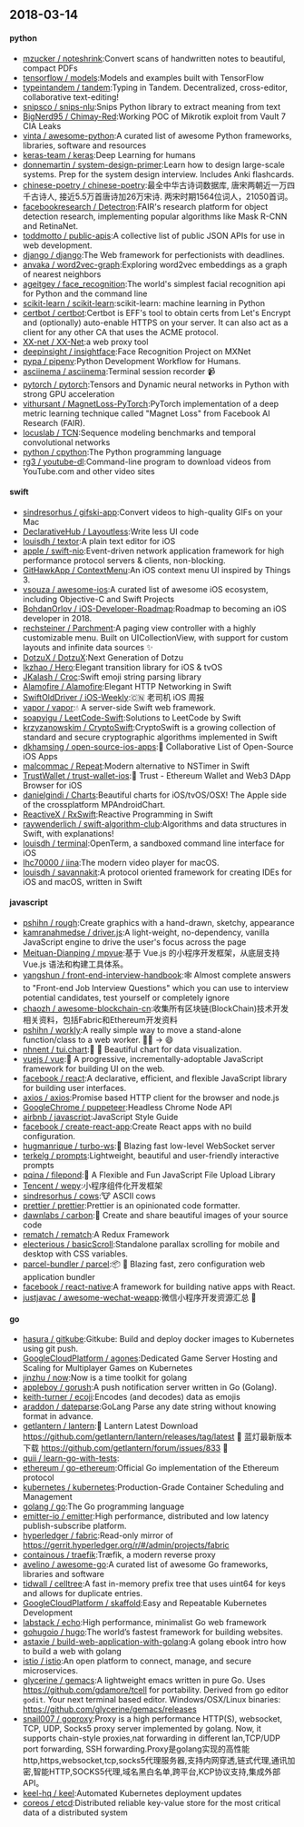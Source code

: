 ## 2018-03-14

#### python
* [mzucker / noteshrink](https://github.com/mzucker/noteshrink):Convert scans of handwritten notes to beautiful, compact PDFs
* [tensorflow / models](https://github.com/tensorflow/models):Models and examples built with TensorFlow
* [typeintandem / tandem](https://github.com/typeintandem/tandem):Typing in Tandem. Decentralized, cross-editor, collaborative text-editing!
* [snipsco / snips-nlu](https://github.com/snipsco/snips-nlu):Snips Python library to extract meaning from text
* [BigNerd95 / Chimay-Red](https://github.com/BigNerd95/Chimay-Red):Working POC of Mikrotik exploit from Vault 7 CIA Leaks
* [vinta / awesome-python](https://github.com/vinta/awesome-python):A curated list of awesome Python frameworks, libraries, software and resources
* [keras-team / keras](https://github.com/keras-team/keras):Deep Learning for humans
* [donnemartin / system-design-primer](https://github.com/donnemartin/system-design-primer):Learn how to design large-scale systems. Prep for the system design interview. Includes Anki flashcards.
* [chinese-poetry / chinese-poetry](https://github.com/chinese-poetry/chinese-poetry):最全中华古诗词数据库, 唐宋两朝近一万四千古诗人, 接近5.5万首唐诗加26万宋诗. 两宋时期1564位词人，21050首词。
* [facebookresearch / Detectron](https://github.com/facebookresearch/Detectron):FAIR's research platform for object detection research, implementing popular algorithms like Mask R-CNN and RetinaNet.
* [toddmotto / public-apis](https://github.com/toddmotto/public-apis):A collective list of public JSON APIs for use in web development.
* [django / django](https://github.com/django/django):The Web framework for perfectionists with deadlines.
* [anvaka / word2vec-graph](https://github.com/anvaka/word2vec-graph):Exploring word2vec embeddings as a graph of nearest neighbors
* [ageitgey / face_recognition](https://github.com/ageitgey/face_recognition):The world's simplest facial recognition api for Python and the command line
* [scikit-learn / scikit-learn](https://github.com/scikit-learn/scikit-learn):scikit-learn: machine learning in Python
* [certbot / certbot](https://github.com/certbot/certbot):Certbot is EFF's tool to obtain certs from Let's Encrypt and (optionally) auto-enable HTTPS on your server. It can also act as a client for any other CA that uses the ACME protocol.
* [XX-net / XX-Net](https://github.com/XX-net/XX-Net):a web proxy tool
* [deepinsight / insightface](https://github.com/deepinsight/insightface):Face Recognition Project on MXNet
* [pypa / pipenv](https://github.com/pypa/pipenv):Python Development Workflow for Humans.
* [asciinema / asciinema](https://github.com/asciinema/asciinema):Terminal session recorder
📹
* [pytorch / pytorch](https://github.com/pytorch/pytorch):Tensors and Dynamic neural networks in Python with strong GPU acceleration
* [vithursant / MagnetLoss-PyTorch](https://github.com/vithursant/MagnetLoss-PyTorch):PyTorch implementation of a deep metric learning technique called "Magnet Loss" from Facebook AI Research (FAIR).
* [locuslab / TCN](https://github.com/locuslab/TCN):Sequence modeling benchmarks and temporal convolutional networks
* [python / cpython](https://github.com/python/cpython):The Python programming language
* [rg3 / youtube-dl](https://github.com/rg3/youtube-dl):Command-line program to download videos from YouTube.com and other video sites

#### swift
* [sindresorhus / gifski-app](https://github.com/sindresorhus/gifski-app):Convert videos to high-quality GIFs on your Mac
* [DeclarativeHub / Layoutless](https://github.com/DeclarativeHub/Layoutless):Write less UI code
* [louisdh / textor](https://github.com/louisdh/textor):A plain text editor for iOS
* [apple / swift-nio](https://github.com/apple/swift-nio):Event-driven network application framework for high performance protocol servers & clients, non-blocking.
* [GitHawkApp / ContextMenu](https://github.com/GitHawkApp/ContextMenu):An iOS context menu UI inspired by Things 3.
* [vsouza / awesome-ios](https://github.com/vsouza/awesome-ios):A curated list of awesome iOS ecosystem, including Objective-C and Swift Projects
* [BohdanOrlov / iOS-Developer-Roadmap](https://github.com/BohdanOrlov/iOS-Developer-Roadmap):Roadmap to becoming an iOS developer in 2018.
* [rechsteiner / Parchment](https://github.com/rechsteiner/Parchment):A paging view controller with a highly customizable menu. Built on UICollectionView, with support for custom layouts and infinite data sources
✨
* [DotzuX / DotzuX](https://github.com/DotzuX/DotzuX):Next Generation of Dotzu
* [lkzhao / Hero](https://github.com/lkzhao/Hero):Elegant transition library for iOS & tvOS
* [JKalash / Croc](https://github.com/JKalash/Croc):Swift emoji string parsing library
* [Alamofire / Alamofire](https://github.com/Alamofire/Alamofire):Elegant HTTP Networking in Swift
* [SwiftOldDriver / iOS-Weekly](https://github.com/SwiftOldDriver/iOS-Weekly):🇨🇳
老司机 iOS 周报
* [vapor / vapor](https://github.com/vapor/vapor):💧
A server-side Swift web framework.
* [soapyigu / LeetCode-Swift](https://github.com/soapyigu/LeetCode-Swift):Solutions to LeetCode by Swift
* [krzyzanowskim / CryptoSwift](https://github.com/krzyzanowskim/CryptoSwift):CryptoSwift is a growing collection of standard and secure cryptographic algorithms implemented in Swift
* [dkhamsing / open-source-ios-apps](https://github.com/dkhamsing/open-source-ios-apps):📱
Collaborative List of Open-Source iOS Apps
* [malcommac / Repeat](https://github.com/malcommac/Repeat):Modern alternative to NSTimer in Swift
* [TrustWallet / trust-wallet-ios](https://github.com/TrustWallet/trust-wallet-ios):📱
Trust - Ethereum Wallet and Web3 DApp Browser for iOS
* [danielgindi / Charts](https://github.com/danielgindi/Charts):Beautiful charts for iOS/tvOS/OSX! The Apple side of the crossplatform MPAndroidChart.
* [ReactiveX / RxSwift](https://github.com/ReactiveX/RxSwift):Reactive Programming in Swift
* [raywenderlich / swift-algorithm-club](https://github.com/raywenderlich/swift-algorithm-club):Algorithms and data structures in Swift, with explanations!
* [louisdh / terminal](https://github.com/louisdh/terminal):OpenTerm, a sandboxed command line interface for iOS
* [lhc70000 / iina](https://github.com/lhc70000/iina):The modern video player for macOS.
* [louisdh / savannakit](https://github.com/louisdh/savannakit):A protocol oriented framework for creating IDEs for iOS and macOS, written in Swift

#### javascript
* [pshihn / rough](https://github.com/pshihn/rough):Create graphics with a hand-drawn, sketchy, appearance
* [kamranahmedse / driver.js](https://github.com/kamranahmedse/driver.js):A light-weight, no-dependency, vanilla JavaScript engine to drive the user's focus across the page
* [Meituan-Dianping / mpvue](https://github.com/Meituan-Dianping/mpvue):基于 Vue.js 的小程序开发框架，从底层支持 Vue.js 语法和构建工具体系。
* [yangshun / front-end-interview-handbook](https://github.com/yangshun/front-end-interview-handbook):🕸
Almost complete answers to "Front-end Job Interview Questions" which you can use to interview potential candidates, test yourself or completely ignore
* [chaozh / awesome-blockchain-cn](https://github.com/chaozh/awesome-blockchain-cn):收集所有区块链(BlockChain)技术开发相关资料，包括Fabric和Ethereum开发资料
* [pshihn / workly](https://github.com/pshihn/workly):A really simple way to move a stand-alone function/class to a web worker.
🏋️‍♀️
→
😄
* [nhnent / tui.chart](https://github.com/nhnent/tui.chart):🍞
🍯
Beautiful chart for data visualization.
* [vuejs / vue](https://github.com/vuejs/vue):🖖
A progressive, incrementally-adoptable JavaScript framework for building UI on the web.
* [facebook / react](https://github.com/facebook/react):A declarative, efficient, and flexible JavaScript library for building user interfaces.
* [axios / axios](https://github.com/axios/axios):Promise based HTTP client for the browser and node.js
* [GoogleChrome / puppeteer](https://github.com/GoogleChrome/puppeteer):Headless Chrome Node API
* [airbnb / javascript](https://github.com/airbnb/javascript):JavaScript Style Guide
* [facebook / create-react-app](https://github.com/facebook/create-react-app):Create React apps with no build configuration.
* [hugmanrique / turbo-ws](https://github.com/hugmanrique/turbo-ws):💨
Blazing fast low-level WebSocket server
* [terkelg / prompts](https://github.com/terkelg/prompts):Lightweight, beautiful and user-friendly interactive prompts
* [pqina / filepond](https://github.com/pqina/filepond):🌊
A Flexible and Fun JavaScript File Upload Library
* [Tencent / wepy](https://github.com/Tencent/wepy):小程序组件化开发框架
* [sindresorhus / cows](https://github.com/sindresorhus/cows):🐮
ASCII cows
* [prettier / prettier](https://github.com/prettier/prettier):Prettier is an opinionated code formatter.
* [dawnlabs / carbon](https://github.com/dawnlabs/carbon):🎨
Create and share beautiful images of your source code
* [rematch / rematch](https://github.com/rematch/rematch):A Redux Framework
* [electerious / basicScroll](https://github.com/electerious/basicScroll):Standalone parallax scrolling for mobile and desktop with CSS variables.
* [parcel-bundler / parcel](https://github.com/parcel-bundler/parcel):📦
🚀
Blazing fast, zero configuration web application bundler
* [facebook / react-native](https://github.com/facebook/react-native):A framework for building native apps with React.
* [justjavac / awesome-wechat-weapp](https://github.com/justjavac/awesome-wechat-weapp):微信小程序开发资源汇总
💯

#### go
* [hasura / gitkube](https://github.com/hasura/gitkube):Gitkube: Build and deploy docker images to Kubernetes using git push.
* [GoogleCloudPlatform / agones](https://github.com/GoogleCloudPlatform/agones):Dedicated Game Server Hosting and Scaling for Multiplayer Games on Kubernetes
* [jinzhu / now](https://github.com/jinzhu/now):Now is a time toolkit for golang
* [appleboy / gorush](https://github.com/appleboy/gorush):A push notification server written in Go (Golang).
* [keith-turner / ecoji](https://github.com/keith-turner/ecoji):Encodes (and decodes) data as emojis
* [araddon / dateparse](https://github.com/araddon/dateparse):GoLang Parse any date string without knowing format in advance.
* [getlantern / lantern](https://github.com/getlantern/lantern):🔴
Lantern Latest Download https://github.com/getlantern/lantern/releases/tag/latest
🔴
蓝灯最新版本下载 https://github.com/getlantern/forum/issues/833
🔴
* [quii / learn-go-with-tests](https://github.com/quii/learn-go-with-tests):
* [ethereum / go-ethereum](https://github.com/ethereum/go-ethereum):Official Go implementation of the Ethereum protocol
* [kubernetes / kubernetes](https://github.com/kubernetes/kubernetes):Production-Grade Container Scheduling and Management
* [golang / go](https://github.com/golang/go):The Go programming language
* [emitter-io / emitter](https://github.com/emitter-io/emitter):High performance, distributed and low latency publish-subscribe platform.
* [hyperledger / fabric](https://github.com/hyperledger/fabric):Read-only mirror of https://gerrit.hyperledger.org/r/#/admin/projects/fabric
* [containous / traefik](https://github.com/containous/traefik):Træfik, a modern reverse proxy
* [avelino / awesome-go](https://github.com/avelino/awesome-go):A curated list of awesome Go frameworks, libraries and software
* [tidwall / celltree](https://github.com/tidwall/celltree):A fast in-memory prefix tree that uses uint64 for keys and allows for duplicate entries.
* [GoogleCloudPlatform / skaffold](https://github.com/GoogleCloudPlatform/skaffold):Easy and Repeatable Kubernetes Development
* [labstack / echo](https://github.com/labstack/echo):High performance, minimalist Go web framework
* [gohugoio / hugo](https://github.com/gohugoio/hugo):The world’s fastest framework for building websites.
* [astaxie / build-web-application-with-golang](https://github.com/astaxie/build-web-application-with-golang):A golang ebook intro how to build a web with golang
* [istio / istio](https://github.com/istio/istio):An open platform to connect, manage, and secure microservices.
* [glycerine / gemacs](https://github.com/glycerine/gemacs):A lightweight emacs written in pure Go. Uses https://github.com/gdamore/tcell for portability. Derived from go editor `godit`. Your next terminal based editor. Windows/OSX/Linux binaries: https://github.com/glycerine/gemacs/releases
* [snail007 / goproxy](https://github.com/snail007/goproxy):Proxy is a high performance HTTP(S), websocket, TCP, UDP, Socks5 proxy server implemented by golang. Now, it supports chain-style proxies,nat forwarding in different lan,TCP/UDP port forwarding, SSH forwarding.Proxy是golang实现的高性能http,https,websocket,tcp,socks5代理服务器,支持内网穿透,链式代理,通讯加密,智能HTTP,SOCKS5代理,域名黑白名单,跨平台,KCP协议支持,集成外部API。
* [keel-hq / keel](https://github.com/keel-hq/keel):Automated Kubernetes deployment updates
* [coreos / etcd](https://github.com/coreos/etcd):Distributed reliable key-value store for the most critical data of a distributed system
